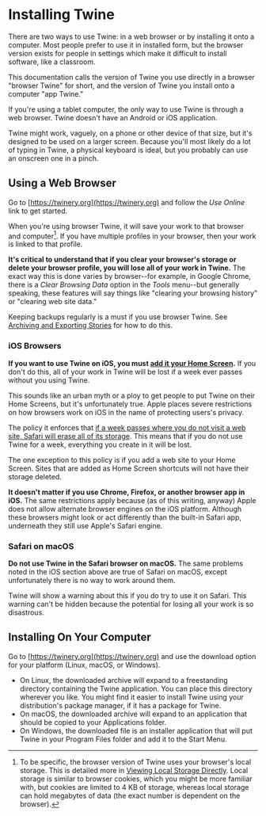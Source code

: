 # Installing Twine

There are two ways to use Twine: in a web browser or by installing it onto a
computer. Most people prefer to use it in installed form, but the browser
version exists for people in settings which make it difficult to install
software, like a classroom.

This documentation calls the version of Twine you use directly in a browser
"browser Twine" for short, and the version of Twine you install onto a computer
"app Twine."

If you're using a tablet computer, the only way to use Twine is through a web
browser. Twine doesn't have an Android or iOS application.

Twine might work, vaguely, on a phone or other device of that size, but it's
designed to be used on a larger screen. Because you'll most likely do a lot of
typing in Twine, a physical keyboard is ideal, but you probably can use an
onscreen one in a pinch.

## Using a Web Browser

Go to [https://twinery.org](https://twinery.org) and follow the _Use Online_
link to get started.

When you're using browser Twine, it will save your work to that browser and
computer[^local-storage]. If you have multiple profiles in your browser, then
your work is linked to that profile.

**It's critical to understand that if you clear your browser's storage or delete
your browser profile, you will lose all of your work in Twine.** The exact way
this is done varies by browser--for example, in Google Chrome, there is a _Clear
Browsing Data_ option in the _Tools_ menu--but generally speaking, these
features will say things like "clearing your browsing history" or "clearing web
site data."

Keeping backups regularly is a must if you use browser Twine. See [Archiving and
Exporting Stories](../story-library/exporting.md) for how to do this.

### iOS Browsers

**If you want to use Twine on iOS, you must [add it your Home
Screen](https://support.apple.com/guide/iphone/bookmark-favorite-webpages-iph42ab2f3a7/ios#iph4f9a47bbc).**
If you don't do this, all of your work in Twine will be lost if a week ever
passes without you using Twine.

This sounds like an urban myth or a ploy to get people to put Twine on their
Home Screens, but it's unfortunately true. Apple places severe restrictions on
how browsers work on iOS in the name of protecting users's privacy.

The policy it enforces that [if a week passes where you do not visit a web site,
Safari will erase all of its
storage](https://webkit.org/blog/10218/full-third-party-cookie-blocking-and-more/).
This means that if you do not use Twine for a week, everything you create in it
will be lost.

The one exception to this policy is if you add a web site to your Home Screen.
Sites that are added as Home Screen shortcuts will not have their storage
deleted.

**It doesn't matter if you use Chrome, Firefox, or another browser app in iOS.**
The same restrictions apply because (as of this writing, anyway) Apple does not
allow alternate browser engines on the iOS platform. Although these browsers
might look or act differently than the built-in Safari app, underneath they
still use Apple's Safari engine.

### Safari on macOS

**Do not use Twine in the Safari browser on macOS.** The same problems noted in
the iOS section above are true of Safari on macOS, except unfortunately there is
no way to work around them.

Twine will show a warning about this if you do try to use it on Safari. This
warning can't be hidden because the potential for losing all your work is so
disastrous.

## Installing On Your Computer

Go to [https://twinery.org](https://twinery.org) and use the download option for
your platform (Linux, macOS, or Windows).

- On Linux, the downloaded archive will expand to a freestanding directory
  containing the Twine application. You can place this directory wherever you
  like. You might find it easier to install Twine using your distribution's
  package manager, if it has a package for Twine.
- On macOS, the downloaded archive will expand to an application that should be
  copied to your Applications folder.
- On Windows, the downloaded file is an installer application that will put
  Twine in your Program Files folder and add it to the Start Menu.

[^local-storage]: To be specific, the browser version of Twine uses your
    browser's local storage. This is detailed more in [Viewing Local Storage
    Directly](../troubleshooting/local-storage.md). Local storage is similar to
    browser cookies, which you might be more familiar with, but cookies are
    limited to 4 KB of storage, whereas local storage can hold megabytes of data
    (the exact number is dependent on the browser).